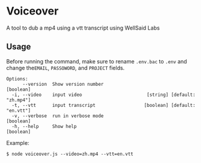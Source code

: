 # Voiceover

A tool to dub a mp4 using a vtt transcript using WellSaid Labs

## Usage

Before running the command, make sure to rename `.env.bac` to
`.env` and change the`EMAIL`, `PASSOWORD`, and `PROJECT` fields.

```shell
Options:
      --version  Show version number                                   [boolean]
  -i, --video    input video                        [string] [default: "zh.mp4"]
  -t, --vtt      input transcript                  [boolean] [default: "en.vtt"]
  -v, --verbose  run in verbose mode                                   [boolean]
  -h, --help     Show help                                             [boolean]
```

Example:

```shell
$ node voiceover.js --video=zh.mp4 --vtt=en.vtt
```